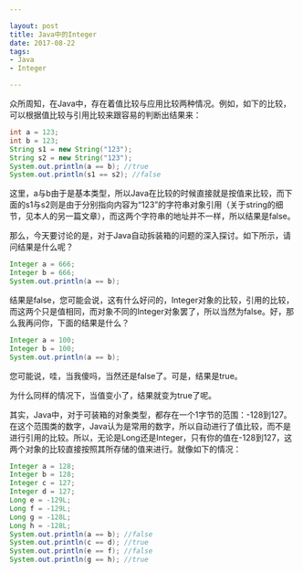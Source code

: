 ```yaml
---

layout: post
title: Java中的Integer
date: 2017-08-22
tags: 
- Java
- Integer

---
```


<!-- more -->

众所周知，在Java中，存在着值比较与应用比较两种情况。例如，如下的比较，可以根据值比较与引用比较来跟容易的判断出结果来：

```java
int a = 123;
int b = 123;
String s1 = new String("123");
String s2 = new String("123");
System.out.println(a == b); //true
System.out.println(s1 == s2); //false
```
这里，a与b由于是基本类型，所以Java在比较的时候直接就是按值来比较，而下面的s1与s2则是由于分别指向内容为“123”的字符串对象引用（关于string的细节，见本人的另一篇文章），而这两个字符串的地址并不一样，所以结果是false。

那么，今天要讨论的是，对于Java自动拆装箱的问题的深入探讨。如下所示，请问结果是什么呢？
```java
Integer a = 666;
Integer b = 666;
System.out.println(a == b);
```

结果是false，您可能会说，这有什么好问的，Integer对象的比较，引用的比较，而这两个只是值相同，而对象不同的Integer对象罢了，所以当然为false。好，那么我再问你，下面的结果是什么？
```java
Integer a = 100;
Integer b = 100;
System.out.println(a == b);
```
您可能说，哇，当我傻吗，当然还是false了。可是，结果是true。

为什么同样的情况下，当值变小了，结果就变为true了呢。

其实，Java中，对于可装箱的对象类型，都存在一个1字节的范围：-128到127。在这个范围类的数字，Java认为是常用的数字，所以自动进行了值比较，而不是进行引用的比较。所以，无论是Long还是Integer，只有你的值在-128到127，这两个对象的比较直接按照其所存储的值来进行。就像如下的情况：
```java
Integer a = 128;
Integer b = 128;
Integer c = 127;
Integer d = 127;
Long e = -129L;
Long f = -129L;
Long g = -128L;
Long h = -128L;
System.out.println(a == b); //false
System.out.println(c == d); //true
System.out.println(e == f); //false
System.out.println(g == h); //true
```
